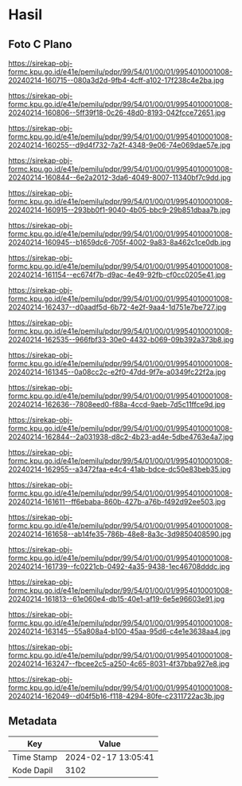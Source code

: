 # Hasil

## Foto C Plano

https://sirekap-obj-formc.kpu.go.id/e41e/pemilu/pdpr/99/54/01/00/01/9954010001008-20240214-160715--080a3d2d-9fb4-4cff-a102-17f238c4e2ba.jpg

https://sirekap-obj-formc.kpu.go.id/e41e/pemilu/pdpr/99/54/01/00/01/9954010001008-20240214-160806--5ff39f18-0c26-48d0-8193-042fcce72651.jpg

https://sirekap-obj-formc.kpu.go.id/e41e/pemilu/pdpr/99/54/01/00/01/9954010001008-20240214-160255--d9d4f732-7a2f-4348-9e06-74e069dae57e.jpg

https://sirekap-obj-formc.kpu.go.id/e41e/pemilu/pdpr/99/54/01/00/01/9954010001008-20240214-160844--6e2a2012-3da6-4049-8007-11340bf7c9dd.jpg

https://sirekap-obj-formc.kpu.go.id/e41e/pemilu/pdpr/99/54/01/00/01/9954010001008-20240214-160915--293bb0f1-9040-4b05-bbc9-29b851dbaa7b.jpg

https://sirekap-obj-formc.kpu.go.id/e41e/pemilu/pdpr/99/54/01/00/01/9954010001008-20240214-160945--b1659dc6-705f-4002-9a83-8a462c1ce0db.jpg

https://sirekap-obj-formc.kpu.go.id/e41e/pemilu/pdpr/99/54/01/00/01/9954010001008-20240214-161154--ec674f7b-d9ac-4e49-92fb-cf0cc0205e41.jpg

https://sirekap-obj-formc.kpu.go.id/e41e/pemilu/pdpr/99/54/01/00/01/9954010001008-20240214-162437--d0aadf5d-6b72-4e2f-9aa4-1d751e7be727.jpg

https://sirekap-obj-formc.kpu.go.id/e41e/pemilu/pdpr/99/54/01/00/01/9954010001008-20240214-162535--966fbf33-30e0-4432-b069-09b392a373b8.jpg

https://sirekap-obj-formc.kpu.go.id/e41e/pemilu/pdpr/99/54/01/00/01/9954010001008-20240214-161345--0a08cc2c-e2f0-47dd-9f7e-a0349fc22f2a.jpg

https://sirekap-obj-formc.kpu.go.id/e41e/pemilu/pdpr/99/54/01/00/01/9954010001008-20240214-162636--7808eed0-f88a-4ccd-9aeb-7d5c11ffce9d.jpg

https://sirekap-obj-formc.kpu.go.id/e41e/pemilu/pdpr/99/54/01/00/01/9954010001008-20240214-162844--2a031938-d8c2-4b23-ad4e-5dbe4763e4a7.jpg

https://sirekap-obj-formc.kpu.go.id/e41e/pemilu/pdpr/99/54/01/00/01/9954010001008-20240214-162955--a3472faa-e4c4-41ab-bdce-dc50e83beb35.jpg

https://sirekap-obj-formc.kpu.go.id/e41e/pemilu/pdpr/99/54/01/00/01/9954010001008-20240214-161611--ff6ebaba-860b-427b-a76b-f492d92ee503.jpg

https://sirekap-obj-formc.kpu.go.id/e41e/pemilu/pdpr/99/54/01/00/01/9954010001008-20240214-161658--ab14fe35-786b-48e8-8a3c-3d9850408590.jpg

https://sirekap-obj-formc.kpu.go.id/e41e/pemilu/pdpr/99/54/01/00/01/9954010001008-20240214-161739--fc0221cb-0492-4a35-9438-1ec46708dddc.jpg

https://sirekap-obj-formc.kpu.go.id/e41e/pemilu/pdpr/99/54/01/00/01/9954010001008-20240214-161813--61e060e4-db15-40e1-af19-6e5e96603e91.jpg

https://sirekap-obj-formc.kpu.go.id/e41e/pemilu/pdpr/99/54/01/00/01/9954010001008-20240214-163145--55a808a4-b100-45aa-95d6-c4e1e3638aa4.jpg

https://sirekap-obj-formc.kpu.go.id/e41e/pemilu/pdpr/99/54/01/00/01/9954010001008-20240214-163247--fbcee2c5-a250-4c65-8031-4f37bba927e8.jpg

https://sirekap-obj-formc.kpu.go.id/e41e/pemilu/pdpr/99/54/01/00/01/9954010001008-20240214-162049--d04f5b16-f118-4294-80fe-c2311722ac3b.jpg


## Metadata

| Key        | Value               |
| ---------- | ------------------- |
| Time Stamp | 2024-02-17 13:05:41 |
| Kode Dapil | 3102                |




